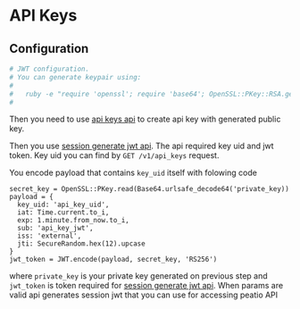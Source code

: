 # API Keys

## Configuration

```yml
# JWT configuration.
# You can generate keypair using:
#
#   ruby -e "require 'openssl'; require 'base64'; OpenSSL::PKey::RSA.generate(2048).tap { |p| puts '', 'PRIVATE RSA KEY (URL-safe Base64 encoded, PEM):', '', Base64.urlsafe_encode64(p.to_pem), '', 'PUBLIC RSA KEY (URL-safe Base64 encoded, PEM):', '', Base64.urlsafe_encode64(p.public_key.to_pem) }"
#
```

Then you need to use [api keys api](https://github.com/rubykube/barong/blob/master/docs/index.md#api_keys)
to create api key with generated public key.

Then you use [session generate jwt api](https://github.com/rubykube/barong/blob/master/docs/index.md#postv1sessionsgeneratejwt).
The api required key uid and jwt token.
Key uid you can find by `GET /v1/api_keys` request.

You encode payload that contains `key_uid` itself with folowing code
```
secret_key = OpenSSL::PKey.read(Base64.urlsafe_decode64('private_key))
payload = {
  key_uid: 'api_key_uid',
  iat: Time.current.to_i,
  exp: 1.minute.from_now.to_i,
  sub: 'api_key_jwt',
  iss: 'external',
  jti: SecureRandom.hex(12).upcase
}
jwt_token = JWT.encode(payload, secret_key, 'RS256')
```
where `private_key` is your private key generated on previous step and `jwt_token` is token required for [session generate jwt api](https://github.com/rubykube/barong/blob/master/docs/index.md#postv1sessionsgeneratejwt).
When params are valid api generates session jwt that you can use for accessing peatio API
